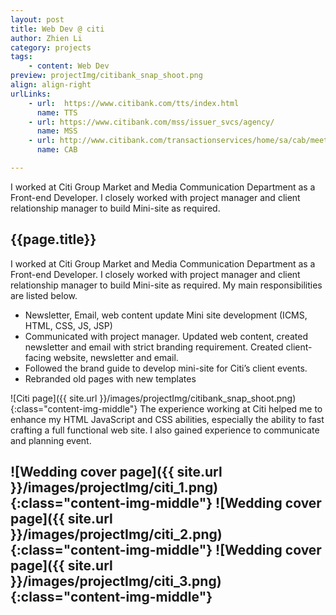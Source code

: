 ```yaml
---
layout: post
title: Web Dev @ citi
author: Zhien Li
category: projects
tags:
    - content: Web Dev
preview: projectImg/citibank_snap_shoot.png
align: align-right
urlLinks:
    - url:  https://www.citibank.com/tts/index.html
      name: TTS
    - url: https://www.citibank.com/mss/issuer_svcs/agency/
      name: MSS
    - url: http://www.citibank.com/transactionservices/home/sa/cab/meetings.jsp
      name: CAB

---
```

I worked at Citi Group Market and Media Communication Department as a Front-end Developer. I closely worked with project manager and client relationship manager to build Mini-site as required.

## {{page.title}}

I worked at Citi Group Market and Media Communication Department as a Front-end Developer. I closely worked with project manager and client relationship manager to build Mini-site as required.
My main responsibilities are listed below.

* Newsletter, Email, web content update Mini site development (ICMS, HTML, CSS, JS, JSP)
* Communicated with project manager. Updated web content, created newsletter and email with strict branding requirement. Created client-facing website, newsletter and email.
* Followed the brand guide to develop mini-site for Citi’s client events.
* Rebranded old pages with new templates

![Citi page]({{ site.url }}/images/projectImg/citibank_snap_shoot.png){:class="content-img-middle"}
The experience working at Citi helped me to enhance my HTML JavaScript and CSS abilities, especially the ability to fast crafting a full functional web site. I also gained experience to communicate and planning event.

![Wedding cover page]({{ site.url }}/images/projectImg/citi_1.png){:class="content-img-middle"}
![Wedding cover page]({{ site.url }}/images/projectImg/citi_2.png){:class="content-img-middle"}
![Wedding cover page]({{ site.url }}/images/projectImg/citi_3.png){:class="content-img-middle"}
-----

